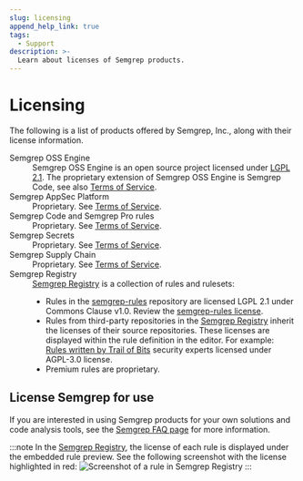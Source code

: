 ```yaml
---
slug: licensing
append_help_link: true
tags:
  - Support
description: >-
  Learn about licenses of Semgrep products.
---
```


# Licensing

The following is a list of products offered by Semgrep, Inc., along with their license information.

<dl>
  <dt>Semgrep OSS Engine</dt>
    <dd>Semgrep OSS Engine is an open source project licensed under <a href="https://github.com/semgrep/semgrep/blob/develop/LICENSE">LGPL 2.1</a>. The proprietary extension of Semgrep OSS Engine is Semgrep Code, see also <a href="https://semgrep.dev/terms">Terms of Service</a>.</dd>
  <dt>Semgrep AppSec Platform</dt>
    <dd>Proprietary. See <a href="https://semgrep.dev/terms">Terms of Service</a>.</dd> 
  <dt>Semgrep Code and Semgrep Pro rules</dt>
    <dd>Proprietary. See <a href="https://semgrep.dev/terms">Terms of Service</a>.</dd> 
  <dt>Semgrep Secrets</dt>
    <dd>Proprietary. See <a href="https://semgrep.dev/terms">Terms of Service</a>.</dd>
  <dt>Semgrep Supply Chain</dt>
    <dd>Proprietary. See <a href="https://semgrep.dev/terms">Terms of Service</a>.</dd>
  <dt>Semgrep Registry</dt>
    <dd>
    <a href="https://semgrep.dev/explore">Semgrep Registry</a> is a collection of rules and rulesets:
    <ul>
    <li>Rules in the <a href="https://github.com/semgrep/semgrep-rules">semgrep-rules</a> repository are licensed LGPL 2.1 under Commons Clause v1.0. Review the <a href="https://github.com/semgrep/semgrep-rules/blob/develop/LICENSE#L10">semgrep-rules license</a>.</li>
    <li>Rules from third-party repositories in the <a href="https://semgrep.dev/explore">Semgrep Registry</a> inherit the licenses of their source repositories. These licenses are displayed within the rule definition in the editor. For example: <a href="https://semgrep.dev/p/trailofbits">Rules written by Trail of Bits</a> security experts licensed under AGPL-3.0 license.</li>
    <li>Premium rules are proprietary.</li>
    </ul>
    </dd>
</dl>

## License Semgrep for use

If you are interested in using Semgrep products for your own solutions and code
analysis tools, see the [Semgrep FAQ
page](/faq/#how-are-semgrep-and-its-rules-licensed) for more information.

:::note
In the [Semgrep Registry](https://semgrep.dev/explore), the license of each rule
is displayed under the embedded rule preview. See the following screenshot with
the license highlighted in red:
![Screenshot of a rule in Semgrep Registry](/img/semgrep-registry-license.png)
:::
